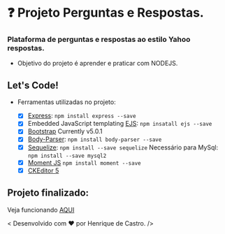 # :question: Projeto Perguntas e Respostas.

### Plataforma de perguntas e respostas ao estilo Yahoo respostas.

- Objetivo do projeto é aprender e praticar com NODEJS.


## Let's Code!

* Ferramentas utilizadas no projeto:

	- [x] [Express](https://expressjs.com/pt-br/): `npm install express --save`
	- [x] Embedded JavaScript templating [EJS](https://ejs.co/): `npm insatall ejs --save`
	- [x] [Bootstrap](https://getbootstrap.com/) Currently v5.0.1
	- [x] [Body-Parser](https://www.npmjs.com/package/body-parser): `npm install body-parser --save`
	- [x] [Sequelize](https://sequelize.org/): `npm install --save sequelize` Necessário para MySql: `npm install --save mysql2`
	- [x] [Moment JS](https://momentjs.com/) `npm install moment --save`
	- [x] [CKEditor 5](https://ckeditor.com/ckeditor-5/features/)

## Projeto finalizado:
Veja funcionando <a href="https://salty-harbor-78125.herokuapp.com/" target="_blank" >AQUI</a>

< Desenvolvido com :heart: por Henrique de Castro. />
